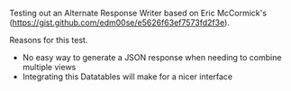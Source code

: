 Testing out an Alternate Response Writer based on Eric McCormick's (https://gist.github.com/edm00se/e5626f63ef7573fd2f3e).

Reasons for this test.
 - No easy way to generate a JSON response when needing to combine multiple views
 - Integrating this Datatables will make for a nicer interface